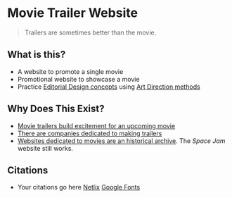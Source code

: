 # Movie Trailer Website

> Trailers are sometimes better than the movie.

## What is this? 
* A website to promote a single movie
* Promotional website to showcase a movie
* Practice [Editorial Design concepts](https://taiarts.com/en/blog/what-is-editorial-design/) using [Art Direction methods](https://alistapart.com/article/art-direction-and-design/)

## Why Does This Exist?
* [Movie trailers build excitement for an upcoming movie](https://www.npr.org/2023/04/10/1166992845/best-movie-trailers)
* [There are companies dedicated to making trailers](https://www.theringer.com/movies/2018/7/23/17601024/movie-trailer-editors-marvel-pixar-how-made)
* [Websites dedicated to movies are an historical archive](https://www.spacejam.com/1996/jam.html). The _Space Jam_ website still works.

## Citations
* Your citations go here
[Netlix](netflix.com)
[Google Fonts](fonts.google.com)
